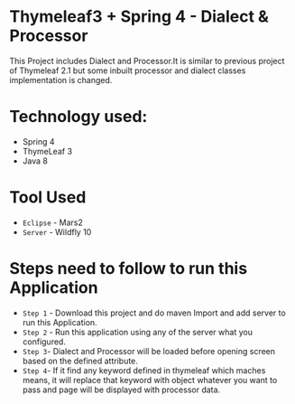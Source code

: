 # Thymeleaf3 + Spring 4 - Dialect & Processor

This Project includes Dialect and Processor.It is similar to previous project of Thymeleaf 2.1 but some inbuilt processor and dialect classes implementation is changed.


# Technology used:
* Spring 4
* ThymeLeaf 3
* Java 8

# Tool Used
* `Eclipse` -  Mars2
* `Server`  - Wildfly 10

# Steps need to follow to run this Application

* `Step 1` - Download this project and do maven Import and add server to run this Application.
* `Step 2` - Run this application using any of the server what you configured.
* `Step 3`-  Dialect and Processor will be loaded before opening screen based on the defined attribute.
* `Step 4`-  If it find any keyword defined in thymeleaf which maches means, it will replace that keyword 
   with object whatever you want to pass and page will be displayed with processor data.
 
